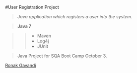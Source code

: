 #User Registration Project

> *Java application which registers a user into the system.*

> **Java 7**

>> * Maven
>> * Log4j
>> * JUnit

> Java Project for SQA Boot Camp October 3.

[Ronak Gavandi](https://github.com/ronakg11/)

